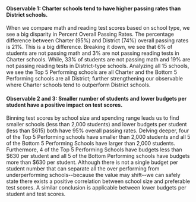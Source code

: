 #### Observable 1: Charter schools tend to have higher passing rates than District schools.

When we compare math and reading test scores based on school type, we see a big disparity in Percent Overall Passing Rates. The percentage difference between Charter (95%) and District (74%) overall passing rates is 21%. This is a big difference. Breaking it down, we see that 6% of students are not passing math and 3% are not passing reading tests in Charter schools. While, 33% of students are not passing math and 19% are not passing reading tests in District-type schools. Analyzing all 15 schools, we see the Top 5 Performing schools are all Charter and the Bottom 5 Performing schools are all District; further strengthening our observable where Charter schools tend to outperform District schools.

#### Observable 2 and 3: Smaller number of students and lower budgets per student have a positive impact on test scores.

Binning test scores by school size and spending range leads us to find smaller schools (less than 2,000 students) and lower budgets per student (less than $615) both have 95% overall passing rates. Delving deeper, four of the Top 5 Performing schools have smaller than 2,000 students and all 5 of the Bottom 5 Performing Schools have larger than 2,000 students. Furthermore, 4 of the Top 5 Performing Schools have budgets less than $630 per student and all 5 of the Bottom Performing schools have budgets more than $630 per student. Although there is not a single budget per student number that can separate all the over performing from underperforming schools--because the value may shift--we can safely state there exists a positive correlation between school size and preferable test scores. A similar conclusion is applicable between lower budgets per student and test scores.
